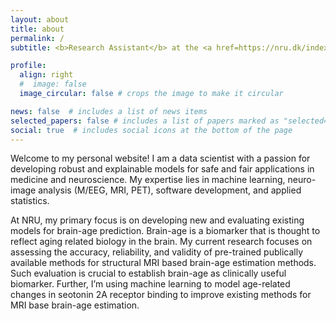 ```yaml
---
layout: about
title: about
permalink: /
subtitle: <b>Research Assistant</b> at the <a href=https://nru.dk/index.php>Neruobiology Research Unit</a>

profile:
  align: right
  #  image: false
  image_circular: false # crops the image to make it circular

news: false  # includes a list of news items
selected_papers: false # includes a list of papers marked as "selected={true}"
social: true  # includes social icons at the bottom of the page
---
```


Welcome to my personal website! I am a data scientist with a passion for developing robust and explainable models for safe and fair applications in medicine and neuroscience. My expertise lies in machine learning, neuro-image analysis (M/EEG, MRI, PET), software development, and applied statistics.  

At NRU, my primary focus is on developing new and evaluating existing models for brain-age prediction. Brain-age is a biomarker that is thought to reflect aging related biology in the brain. My current research focuses on assessing the accuracy, reliability, and validity of pre-trained publically available methods for structural MRI based brain-age estimation methods. Such evaluation is crucial to establish brain-age as clinically useful biomarker. Further, I’m using machine learning to model age-related changes in seotonin 2A receptor binding to improve existing methods for MRI base brain-age estimation.
